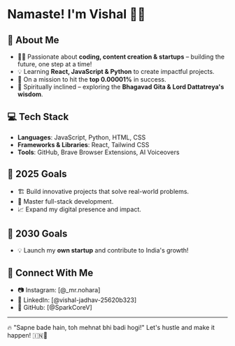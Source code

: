 # Namaste! I'm Vishal 🚀🔥

## 🚀 About Me

- 👨‍💻 Passionate about **coding, content creation & startups** – building the future, one step at a time!
- 💡 Learning **React, JavaScript & Python** to create impactful projects.
- 🎯 On a mission to hit the **top 0.00001%** in success.
- 🌿 Spiritually inclined – exploring the **Bhagavad Gita & Lord Dattatreya's wisdom**.

## 💻 Tech Stack

- **Languages**: JavaScript, Python, HTML, CSS
- **Frameworks & Libraries**: React, Tailwind CSS
- **Tools**: GitHub, Brave Browser Extensions, AI Voiceovers

## 🎯 2025 Goals

- 🏗 Build innovative projects that solve real-world problems.
- 🚀 Master full-stack development.
- 📈 Expand my digital presence and impact.

## 🎯 2030 Goals

- 💡 Launch my **own startup** and contribute to India's growth!

## 🔗 Connect With Me

- 📷 Instagram: [@_mr.nohara]
- 🔗 LinkedIn: [@vishal-jadhav-25620b323]
- 📝 GitHub: [@SparkCoreV]

---

🔥 "Sapne bade hain, toh mehnat bhi badi hogi!" Let's hustle and make it happen! 🇮🇳🚀
